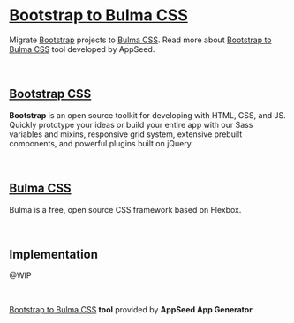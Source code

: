 # [Bootstrap to Bulma CSS](https://blog.appseed.us/developer-tools-convert-bootstrap-to-bulma-css/)

Migrate <a href="https://getbootstrap.com/">Bootstrap</a> projects to <a href="https://bulma.io/">Bulma CSS</a>. 
Read more about <a href="https://appseed.us/developer-tools/bootstrap-to-bulma-css">Bootstrap to Bulma CSS</a> tool developed by AppSeed.

<br />

## [Bootstrap CSS](https://getbootstrap.com/)

**Bootstrap** is an open source toolkit for developing with HTML, CSS, and JS. Quickly prototype your ideas or build your entire app with 
our Sass variables and mixins, responsive grid system, extensive prebuilt components, and powerful plugins built on jQuery.

<br />

## [Bulma CSS](https://bulma.io/)

Bulma is a free, open source CSS framework based on Flexbox. 

<br />

## Implementation
@WIP

<br />

[Bootstrap to Bulma CSS](https://blog.appseed.us/developer-tools-convert-bootstrap-to-bulma-css/) **tool** provided by **AppSeed App Generator**
